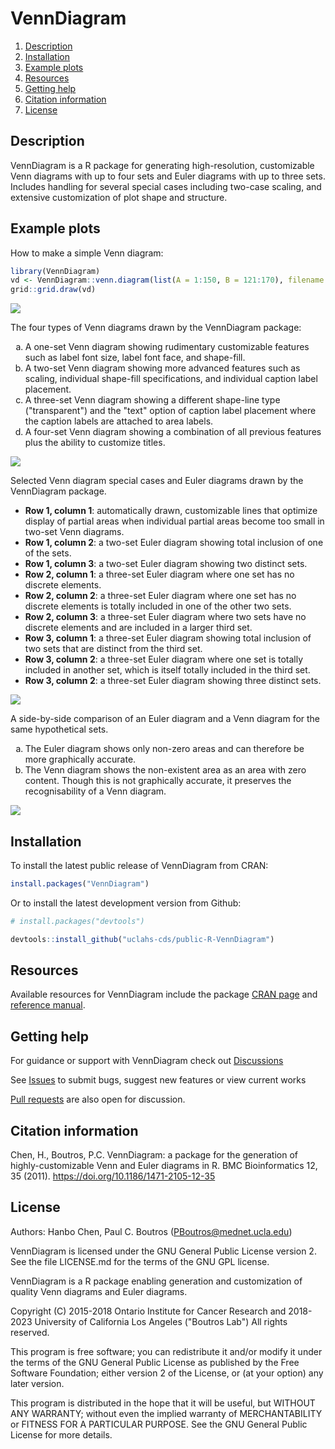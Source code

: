 # VennDiagram

1. [Description](#description)
2. [Installation](#installation)
3. [Example plots](#example-plots)
4. [Resources](#resources)
5. [Getting help](#getting-help)
6. [Citation information](#citation-information)
7. [License](#license)

## Description

VennDiagram is a R package for generating high-resolution, customizable Venn diagrams with up to four sets and Euler diagrams with up to three sets. Includes handling for several special cases including two-case scaling, and extensive customization of plot shape and structure.

## Example plots

How to make a simple Venn diagram:

```R
library(VennDiagram)
vd <- VennDiagram::venn.diagram(list(A = 1:150, B = 121:170), filename = NULL)
grid::grid.draw(vd)
```
![](https://camo.githubusercontent.com/f4c17c926a5be6bfb3aeb42b19d29ef9d6f5440654dd4f078e1c8a113d08907e/68747470733a2f2f692e696d6775722e636f6d2f4d47376f4b41712e706e67)

The four types of Venn diagrams drawn by the VennDiagram package:

<ol type="a">
    <li>A one-set Venn diagram showing rudimentary customizable features such as label font size, label font face, and shape-fill.</li>
    <li>A two-set Venn diagram showing more advanced features such as scaling, individual shape-fill specifications, and individual caption label placement.</li>
    <li>A three-set Venn diagram showing a different shape-line type ("transparent") and the "text" option of caption label placement where the caption labels are attached to area labels.</li>
    <li>A four-set Venn diagram showing a combination of all previous features plus the ability to customize titles.</li>
</ol>

![](https://media.springernature.com/full/springer-static/image/art%3A10.1186%2F1471-2105-12-35/MediaObjects/12859_2010_Article_5075_Fig1_HTML.jpg?as=webp)

Selected Venn diagram special cases and Euler diagrams drawn by the VennDiagram package.

- **Row 1, column 1**: automatically drawn, customizable lines that optimize display of partial areas when individual partial areas become too small in two-set Venn diagrams.
- **Row 1, column 2**: a two-set Euler diagram showing total inclusion of one of the sets.
- **Row 1, column 3**: a two-set Euler diagram showing two distinct sets.
- **Row 2, column 1**: a three-set Euler diagram where one set has no discrete elements.
- **Row 2, column 2**: a three-set Euler diagram where one set has no discrete elements is totally included in one of the other two sets.
- **Row 2, column 3**: a three-set Euler diagram where two sets have no discrete elements and are included in a larger third set.
- **Row 3, column 1**: a three-set Euler diagram showing total inclusion of two sets that are distinct from the third set.
- **Row 3, column 2**: a three-set Euler diagram where one set is totally included in another set, which is itself totally included in the third set.
- **Row 3, column 2**: a three-set Euler diagram showing three distinct sets.

![](https://media.springernature.com/full/springer-static/image/art%3A10.1186%2F1471-2105-12-35/MediaObjects/12859_2010_Article_5075_Fig2_HTML.jpg?as=webp)

A side-by-side comparison of an Euler diagram and a Venn diagram for the same hypothetical sets.

<!-- to get A, B -->
<ol type="a">
    <li>The Euler diagram shows only non-zero areas and can therefore be more graphically accurate.</li>
    <li>The Venn diagram shows the non-existent area as an area with zero content. Though this is not graphically accurate, it preserves the recognisability of a Venn diagram.</li>
</ol>

![](https://media.springernature.com/full/springer-static/image/art%3A10.1186%2F1471-2105-12-35/MediaObjects/12859_2010_Article_5075_Fig3_HTML.jpg?as=webp)

## Installation

To install the latest public release of VennDiagram from CRAN:

```R
install.packages("VennDiagram")
```

Or to install the latest development version from Github:

```R
# install.packages("devtools")

devtools::install_github("uclahs-cds/public-R-VennDiagram")
```

## Resources

Available resources for VennDiagram include the package [CRAN page](https://cran.r-project.org/web/packages/VennDiagram/index.html) and [reference manual](https://cran.r-project.org/web/packages/VennDiagram/VennDiagram.pdf).

## Getting help

For guidance or support with VennDiagram check out [Discussions](https://github.com/uclahs-cds/public-R-VennDiagram/discussions)

See [Issues](https://github.com/uclahs-cds/public-R-VennDiagram/issues) to submit bugs, suggest new features or view current works

[Pull requests](https://github.com/uclahs-cds/public-R-VennDiagram/pulls) are also open for discussion.

## Citation information

Chen, H., Boutros, P.C. VennDiagram: a package for the generation of highly-customizable Venn and Euler diagrams in R. BMC Bioinformatics 12, 35 (2011). https://doi.org/10.1186/1471-2105-12-35

## License

Authors: Hanbo Chen, Paul C. Boutros (PBoutros@mednet.ucla.edu)

VennDiagram is licensed under the GNU General Public License version 2. See the file LICENSE.md for the terms of the GNU GPL license.

VennDiagram is a R package enabling generation and customization of quality Venn diagrams and Euler diagrams.

Copyright (C) 2015-2018 Ontario Institute for Cancer Research and 2018-2023 University of California Los Angeles ("Boutros Lab") All rights reserved.

This program is free software; you can redistribute it and/or modify it under the terms of the GNU General Public License as published by the Free Software Foundation; either version 2 of the License, or (at your option) any later version.

This program is distributed in the hope that it will be useful, but WITHOUT ANY WARRANTY; without even the implied warranty of MERCHANTABILITY or FITNESS FOR A PARTICULAR PURPOSE. See the GNU General Public License for more details.
